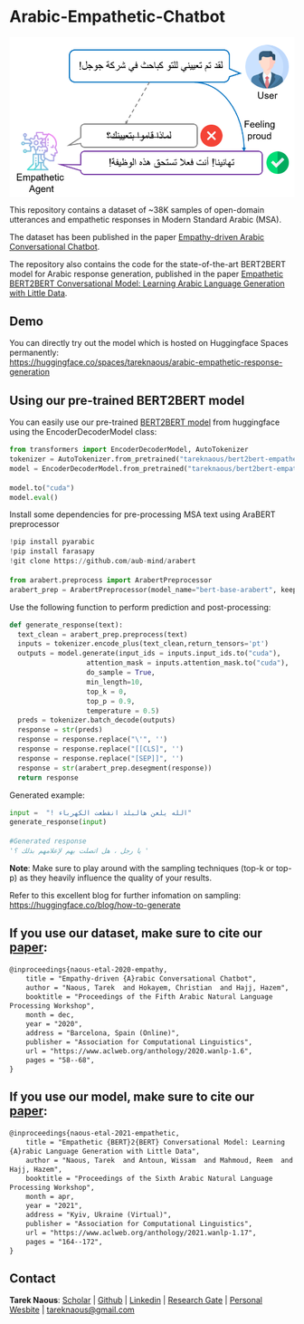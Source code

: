 # Arabic-Empathetic-Chatbot


<img align="center" width="600"  src="fig/empathetic-agent.png" alt="empathetic-agent">

This repository contains a dataset of ~38K samples of open-domain utterances and empathetic responses in Modern Standard Arabic (MSA).

The dataset has been published in the paper [Empathy-driven Arabic Conversational Chatbot](https://www.aclweb.org/anthology/2020.wanlp-1.6/).

The repository also contains the code for the state-of-the-art BERT2BERT model for Arabic response generation, published in the paper [Empathetic BERT2BERT Conversational Model: Learning Arabic Language Generation with Little Data](https://www.aclweb.org/anthology/2021.wanlp-1.17/).

## Demo

You can directly try out the model which is hosted on Huggingface Spaces permanently: \
https://huggingface.co/spaces/tareknaous/arabic-empathetic-response-generation

## Using our pre-trained BERT2BERT model

You can easily use our pre-trained [BERT2BERT model](https://www.aclweb.org/anthology/2021.wanlp-1.17/) from huggingface using the EncoderDecoderModel class:

```python
from transformers import EncoderDecoderModel, AutoTokenizer
tokenizer = AutoTokenizer.from_pretrained("tareknaous/bert2bert-empathetic-response-msa")
model = EncoderDecoderModel.from_pretrained("tareknaous/bert2bert-empathetic-response-msa")

model.to("cuda")
model.eval()
```
Install some dependencies for pre-processing MSA text using AraBERT preprocessor

```python
!pip install pyarabic
!pip install farasapy
!git clone https://github.com/aub-mind/arabert

from arabert.preprocess import ArabertPreprocessor
arabert_prep = ArabertPreprocessor(model_name="bert-base-arabert", keep_emojis=False)
```

Use the following function to perform prediction and post-processing:

```python
def generate_response(text):
  text_clean = arabert_prep.preprocess(text)
  inputs = tokenizer.encode_plus(text_clean,return_tensors='pt')
  outputs = model.generate(input_ids = inputs.input_ids.to("cuda"),
                   attention_mask = inputs.attention_mask.to("cuda"),
                   do_sample = True,
                   min_length=10,
                   top_k = 0,
                   top_p = 0.9,
                   temperature = 0.5)
  preds = tokenizer.batch_decode(outputs) 
  response = str(preds)
  response = response.replace("\'", '')
  response = response.replace("[[CLS]", '')
  response = response.replace("[SEP]]", '')
  response = str(arabert_prep.desegment(response))
  return response
```

Generated example: 

```python
input =  "! الله يلعن هالبلد انقطعت الكهرباء"
generate_response(input)

#Generated response
'يا رجل ، هل اتصلت بهم لإعلامهم بذلك ؟ '
```

**Note**: Make sure to play around with the sampling techniques (top-k or top-p) as they heavily influence the quality of your results.

Refer to this excellent blog for further infomation on sampling: 
https://huggingface.co/blog/how-to-generate

## If you use our dataset, make sure to cite our [paper](https://www.aclweb.org/anthology/2020.wanlp-1.6/):
```
@inproceedings{naous-etal-2020-empathy,
    title = "Empathy-driven {A}rabic Conversational Chatbot",
    author = "Naous, Tarek  and Hokayem, Christian  and Hajj, Hazem",
    booktitle = "Proceedings of the Fifth Arabic Natural Language Processing Workshop",
    month = dec,
    year = "2020",
    address = "Barcelona, Spain (Online)",
    publisher = "Association for Computational Linguistics",
    url = "https://www.aclweb.org/anthology/2020.wanlp-1.6",
    pages = "58--68",
}
```

## If you use our model, make sure to cite our [paper](https://www.aclweb.org/anthology/2021.wanlp-1.17/):
```
@inproceedings{naous-etal-2021-empathetic,
    title = "Empathetic {BERT}2{BERT} Conversational Model: Learning {A}rabic Language Generation with Little Data",
    author = "Naous, Tarek  and Antoun, Wissam  and Mahmoud, Reem  and Hajj, Hazem",
    booktitle = "Proceedings of the Sixth Arabic Natural Language Processing Workshop",
    month = apr,
    year = "2021",
    address = "Kyiv, Ukraine (Virtual)",
    publisher = "Association for Computational Linguistics",
    url = "https://www.aclweb.org/anthology/2021.wanlp-1.17",
    pages = "164--172",
}
```


## Contact
**Tarek Naous**: [Scholar](https://scholar.google.com/citations?user=ImyLv44AAAAJ&hl=en) | [Github](https://github.com/tareknaous?tab=repositories) |
[Linkedin](https://www.linkedin.com/in/tareknaous/) |  [Research Gate](https://www.researchgate.net/profile/Tarek_Naous?ev=hdr_xprf) | [Personal Wesbite](https://www.sites.google.com/view/tareknaous)
| tareknaous@gmail.com
